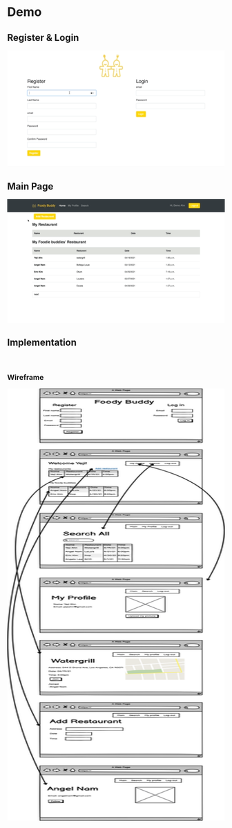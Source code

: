 # Demo
## Register & Login
<img src="https://github.com/yejiahn93/foody_buddy/blob/main/foody_app/static/foody_buddy_login_register.gif">

## Main Page
<img src="https://github.com/yejiahn93/foody_buddy/blob/main/foody_app/static/Foody_buddy_main.gif">

## Implementation
<br>
<h3>Wireframe</h3>
<img src="foody_app/static/Foody_Buddy.png" width="600" height="1000">
